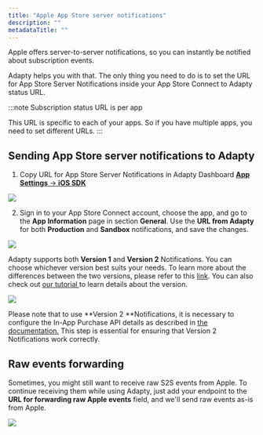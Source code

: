 ```yaml
---
title: "Apple App Store server notifications"
description: ""
metadataTitle: ""
---
```


Apple offers server-to-server notifications, so you can instantly be notified about subscription events.

Adapty helps you with that. The only thing you need to do is to set the URL for App Store Server Notifications inside your App Store Connect to Adapty status URL.

:::note
Subscription status URL is per app

This URL is specific to each of your apps. So if you have multiple apps, you need to set different URLs.
:::

## Sending App Store server notifications to Adapty

1. Copy URL for App Store Server Notifications in Adapty Dashboard [**App Settings** -> **iOS SDK**](https://app.adapty.io/settings/ios-sdk)


<div style={{ textAlign: 'center' }}>
  <img 
    src="https://files.readme.io/010401b-CleanShot_2023-08-25_at_11.50.592x.png" 
    style={{ width: '700px', border: '1px solid grey' }}
  />
</div>





2. Sign in to your App Store Connect account, choose the app, and go to the **App Information** page in section **General**. Use the **URL from Adapty** for both **Production** and **Sandbox** notifications, and save the changes. 


<div style={{ textAlign: 'center' }}>
  <img 
    src="https://files.readme.io/9638538-CleanShot_2023-08-25_at_11.47.322x.png" 
    style={{ width: '700px', border: '1px solid grey' }}
  />
</div>





Adapty supports both **Version 1** and **Version 2** Notifications. You can choose whichever version best suits your needs. To learn more about the differences between the two versions, please refer to this [link](https://developer.apple.com/documentation/appstoreservernotifications/app_store_server_notifications_changelog). You can also check out [our tutorial ](https://adapty.io/blog/storekit-2-api-tutorial/)to learn details about the version.


<div style={{ textAlign: 'center' }}>
  <img 
    src="https://files.readme.io/dd65995-CleanShot_2023-03-24_at_11.19.532x.png" 
    style={{ width: '700px', border: '1px solid grey' }}
  />
</div>





Please note that to use **Version 2 **Notifications, it is necessary to configure the In-App Purchase API details as described in [the documentation.](https://docs.adapty.io/docs/in-app-purchase-api-storekit-2) This step is essential for ensuring that Version 2 Notifications work correctly.

## Raw events forwarding

Sometimes, you might still want to receive raw S2S events from Apple. To continue receiving them while using Adapty, just add your endpoint to the **URL for forwarding raw Apple events** field, and we'll send raw events as-is from Apple.


<div style={{ textAlign: 'center' }}>
  <img 
    src="https://files.readme.io/e9f4bba-CleanShot_2021-03-16_at_19.30.272x.png" 
    style={{ width: '700px', border: '1px solid grey' }}
  />
</div>


